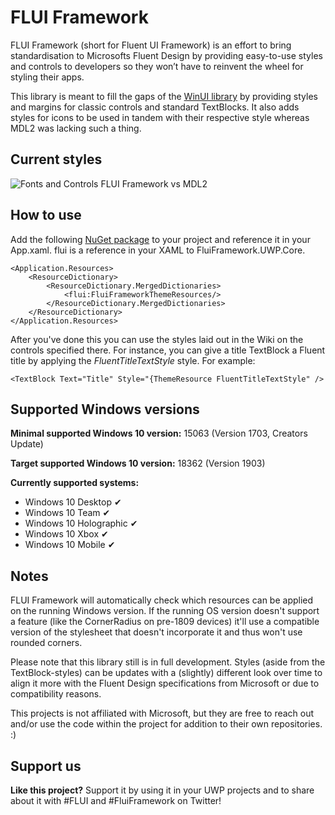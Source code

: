 # FLUI Framework
FLUI Framework (short for Fluent UI Framework) is an effort to bring standardisation to Microsofts Fluent Design by providing easy-to-use styles and controls to developers so they won’t have to reinvent the wheel for styling their apps. 

This library is meant to fill the gaps of the [WinUI library](https://github.com/Microsoft/microsoft-ui-xaml) by providing styles and margins for classic controls and standard TextBlocks. It also adds styles for icons to be used in tandem with their respective style whereas MDL2 was lacking such a thing. 

## Current styles
![Fonts and Controls FLUI Framework vs MDL2](https://raw.githubusercontent.com/Team-FLUI/FluiFramework/master/.github/Assets/Readme/FontsControls-2019-7-17.png)

## How to use
Add the following [NuGet package](https://www.nuget.org/packages/FluiFramework.UWP) to your project and reference it in your App.xaml. flui is a reference in your XAML to FluiFramework.UWP.Core.

    <Application.Resources>
        <ResourceDictionary>
            <ResourceDictionary.MergedDictionaries>
                <flui:FluiFrameworkThemeResources/>
            </ResourceDictionary.MergedDictionaries>
        </ResourceDictionary>
    </Application.Resources>

After you've done this you can use the styles laid out in the Wiki on the controls specified there. For instance, you can give a title TextBlock a Fluent title by applying the *FluentTitleTextStyle* style. For example:

`<TextBlock Text="Title" Style="{ThemeResource FluentTitleTextStyle" />`

## Supported Windows versions
**Minimal supported Windows 10 version:** 15063 (Version 1703, Creators Update)

**Target supported Windows 10 version:** 18362 (Version 1903)

**Currently supported systems:**

* Windows 10 Desktop ✔
* Windows 10 Team ✔
* Windows 10 Holographic ✔
* Windows 10 Xbox ✔
* Windows 10 Mobile ✔


## Notes
FLUI Framework will automatically check which resources can be applied on the running Windows version. If the running OS version doesn't support a feature (like the CornerRadius on pre-1809 devices) it'll use a compatible version of the stylesheet that doesn't incorporate it and thus won't use rounded corners.

Please note that this library still is in full development. Styles (aside from the TextBlock-styles) can be updates with a (slightly) different look over time to align it more with the Fluent Design specifications from Microsoft or due to compatibility reasons.

This projects is not affiliated with Microsoft, but they are free to reach out and/or use the code within the project for addition to their own repositories. :)

## Support us
**Like this project?** Support it by using it in your UWP projects and to share about it with #FLUI and #FluiFramework on Twitter!
